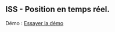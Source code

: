 ## ISS - Position en temps réel.

Démo :
[Essayer la démo](https://mrik375.github.io/ISS-Location/)
